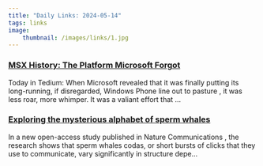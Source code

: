 ```yaml
---
title: "Daily Links: 2024-05-14"
tags: links
image:
    thumbnail: /images/links/1.jpg
---
```


### [MSX History: The Platform Microsoft Forgot](https://tedium.co/2019/01/29/microsoft-msx-history/)

Today in Tedium: When Microsoft revealed that it was finally putting its long-running, if disregarded, Windows Phone line out to pasture , it was less roar, more whimper. It was a valiant effort that …

### [Exploring the mysterious alphabet of sperm whales](https://news.mit.edu/2024/csail-ceti-explores-sperm-whale-alphabet-0507)

In a new open-access study published in Nature Communications , the research shows that sperm whales codas, or short bursts of clicks that they use to communicate, vary significantly in structure depe…
